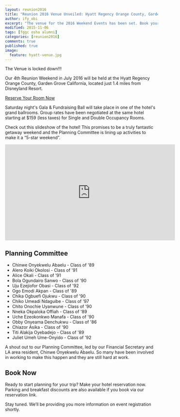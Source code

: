 ```yaml
---
layout: reunion2016
title: "Reunion 2016 Venue Unveiled: Hyatt Regency Orange County, Garden Grove California"
author: ify_obi
excerpt: "The venue for the 2016 Weekend Events has been set. Book your hotel now!"
modified: 2015-11-06
tags: [fggc osha alumni]
categories: [reunion2016]
comments: true
published: true
image:
  feature: hyatt-venue.jpg
---
```

The Venue is locked down!!!

Our 4th Reunion Weekend in July 2016 will be held at the Hyatt Regency Orange County, Garden Grove California, located just 1.4 miles from Disneyland Resort.

<div markdown="0"><a href="https://resweb.passkey.com/go/fggconitsha2016" class="btn">Reserve Your Room Now</a></div>

Saturday night's Gala & Fundraising Ball will take place in one of the hotel's grand ballrooms. Group rates have been negotiated at the same hotel starting at $159 (less taxes) for Single and Double Occupancy Rooms. 

Check out this slideshow of the hotel! This promises to be a truly fantastic getaway weekend and the Planning Committee is lining up activities to make it a “5-star weekend”.

<iframe width="560" height="315" src="https://www.youtube.com/embed/ZnBzb2PtPzM" frameborder="0" > </iframe>

## Planning Committee
* Chinwe Onyekwelu Abaelu - Class of '89
* Alero Koiki Okolosi - Class of '91
* Alice Okali - Class of '91
* Bola Ogundairo Sanwo - Class of '90
* Uju Ezejiofor Obasi - Class of '92
* Ogo Emodi Akpan - Class of '89
* Chika Ogbuefi Ojukwu - Class of '90
* Chiko Umeadi Ndaguibe - Class of '97
* Chito Onochie Uyanwune - Class of '90
* Nneka Okpaloka Offiah - Class of '89
* Uche Ezeokonkwo Manafa - Class of '90
* Obby Onyeama Denchukwu - Class of '86
* Chiazor Asika - Class of '90
* Titi Alakija Oyebadejo - Class of '89
* Juliet Umeh Ume-Onyido - Class of '92

A shout out to our Planning Committee, led by our Financial Secretary and LA area resident, Chinwe Onyekwelu Abaelu. So many have been involved in working to make this happen and they are still hard at work.

## Book Now
Ready to start planning for your trip? Make your hotel reservation now. Parking and breakfast discounts are also available if you book via our reservation link.

Stay tuned. We’ll be providing you more information on event registration shortly.
